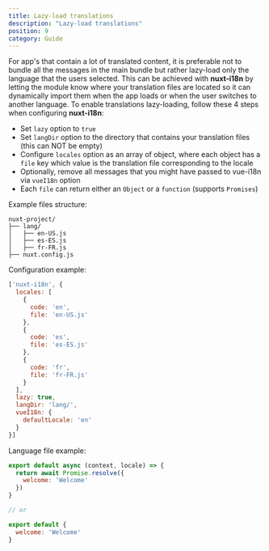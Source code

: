 ```yaml
---
title: Lazy-load translations
description: "Lazy-load translations"
position: 9
category: Guide
---
```


For app's that contain a lot of translated content, it is preferable not to bundle all the messages in the main bundle but rather lazy-load only the language that the users selected.
This can be achieved with **nuxt-i18n** by letting the module know where your translation files are located so it can dynamically import them when the app loads or when the user switches to another language.
To enable translations lazy-loading, follow these 4 steps when configuring **nuxt-i18n**:

* Set `lazy` option to `true`
* Set `langDir` option to the directory that contains your translation files (this can NOT be empty)
* Configure `locales` option as an array of object, where each object has a `file` key which value is the translation file corresponding to the locale
* Optionally, remove all messages that you might have passed to vue-i18n via `vueI18n` option
* Each `file` can return either an `Object` or a `function` (supports `Promises`)

Example files structure:

```
nuxt-project/
├── lang/
│   ├── en-US.js
│   ├── es-ES.js
│   ├── fr-FR.js
├── nuxt.config.js
```

Configuration example:

```js {}[nuxt.config.js]
['nuxt-i18n', {
  locales: [
    {
      code: 'en',
      file: 'en-US.js'
    },
    {
      code: 'es',
      file: 'es-ES.js'
    },
    {
      code: 'fr',
      file: 'fr-FR.js'
    }
  ],
  lazy: true,
  langDir: 'lang/',
  vueI18n: {
    defaultLocale: 'en'
  }
}]
```

Language file example:

```js {}[lang/en-US.js]
export default async (context, locale) => {
  return await Promise.resolve({
    welcome: 'Welcome'
  })
}

// or

export default {
  welcome: 'Welcome'
}
```
